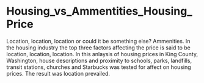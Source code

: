 # Housing_vs_Ammentities_Housing_Price
Location, location, location or could it be something else? Ammenities.  In the housing industry the top three factors affecting the price is said to be location, location, location.  In this anlaysis of housing prices in King County, Washington, house descriptions and proximity to schools, parks, landfills, transit stations, churches and Starbucks was tested for affect on housing prices.  The result was location prevailed.   

